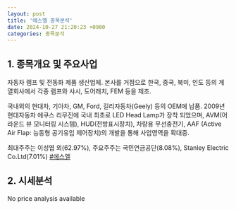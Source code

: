 ```yaml
---
layout: post
title: '에스엘 종목분석'
date: 2024-10-27 21:20:23 +0900
categories: 종목분석
---
```


## 1. 종목개요 및 주요사업

자동차 램프 및 전동화 제품 생산업체. 본사를 거점으로 한국, 중국, 북미, 인도 등의 계열회사에서 각종 램프와 샤시, 도어래치, FEM 등을 제조.

국내외의 현대차, 기아차, GM, Ford, 길리자동차(Geely) 등의 OEM에 납품. 2009년 현대자동차 에쿠스 리무진에 국내 최초로 LED Head Lamp가 장착 되었으며, AVM(어라운드 뷰 모니터링 시스템), HUD(전방표시장치), 차량용 무선충전기, AAF (Active Air Flap: 능동형 공기유입 제어장치)의 개발을 통해 사업영역을 확대중.

최대주주는 이성엽 외(62.97%), 주요주주는 국민연금공단(8.08%), Stanley Electric Co.Ltd(7.01%)
[#에스엘](#)

## 2. 시세분석

No price analysis available
